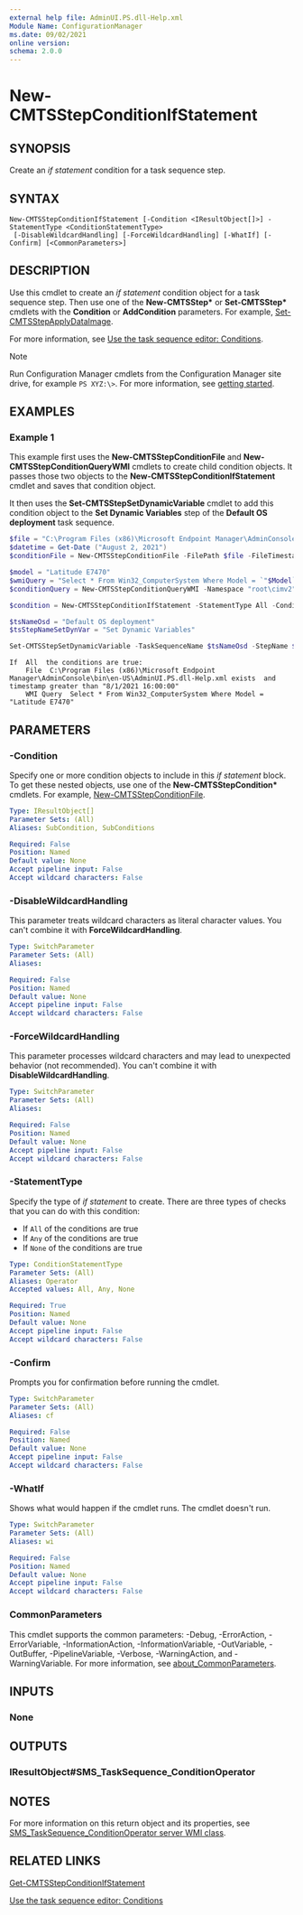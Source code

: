 ```yaml
---
external help file: AdminUI.PS.dll-Help.xml
Module Name: ConfigurationManager
ms.date: 09/02/2021
online version:
schema: 2.0.0
---
```


# New-CMTSStepConditionIfStatement

## SYNOPSIS

Create an _if statement_ condition for a task sequence step.

## SYNTAX

```
New-CMTSStepConditionIfStatement [-Condition <IResultObject[]>] -StatementType <ConditionStatementType>
 [-DisableWildcardHandling] [-ForceWildcardHandling] [-WhatIf] [-Confirm] [<CommonParameters>]
```

## DESCRIPTION

Use this cmdlet to create an _if statement_ condition object for a task sequence step. Then use one of the **New-CMTSStep\*** or **Set-CMTSStep\*** cmdlets with the **Condition** or **AddCondition** parameters. For example, [Set-CMTSStepApplyDataImage](Set-CMTSStepApplyDataImage.md).

For more information, see [Use the task sequence editor: Conditions](/mem/configmgr/osd/understand/task-sequence-editor#bkmk_conditions).

> [!NOTE]
> Run Configuration Manager cmdlets from the Configuration Manager site drive, for example `PS XYZ:\>`. For more information, see [getting started](/powershell/sccm/overview).

## EXAMPLES

### Example 1

This example first uses the **New-CMTSStepConditionFile** and **New-CMTSStepConditionQueryWMI** cmdlets to create child condition objects. It passes those two objects to the **New-CMTSStepConditionIfStatement** cmdlet and saves that condition object.

It then uses the **Set-CMTSStepSetDynamicVariable** cmdlet to add this condition object to the **Set Dynamic Variables** step of the **Default OS deployment** task sequence.

```powershell
$file = "C:\Program Files (x86)\Microsoft Endpoint Manager\AdminConsole\bin\en-US\AdminUI.PS.dll-Help.xml"
$datetime = Get-Date ("August 2, 2021")
$conditionFile = New-CMTSStepConditionFile -FilePath $file -FileTimestamp $datetime -FileDateTimeOperator Greater

$model = "Latitude E7470"
$wmiQuery = "Select * From Win32_ComputerSystem Where Model = `"$Model`""
$conditionQuery = New-CMTSStepConditionQueryWMI -Namespace "root\cimv2" -Query $wmiQuery

$condition = New-CMTSStepConditionIfStatement -StatementType All -Condition $conditionFile,$conditionQuery

$tsNameOsd = "Default OS deployment"
$tsStepNameSetDynVar = "Set Dynamic Variables"

Set-CMTSStepSetDynamicVariable -TaskSequenceName $tsNameOsd -StepName $tsStepNameSetDynVar -AddCondition $condition
```

```
If  All  the conditions are true:
    File  C:\Program Files (x86)\Microsoft Endpoint Manager\AdminConsole\bin\en-US\AdminUI.PS.dll-Help.xml exists  and  timestamp greater than "8/1/2021 16:00:00"
    WMI Query  Select * From Win32_ComputerSystem Where Model = "Latitude E7470"
```

## PARAMETERS

### -Condition

Specify one or more condition objects to include in this _if statement_ block. To get these nested objects, use one of the **New-CMTSStepCondition\*** cmdlets. For example, [New-CMTSStepConditionFile](New-CMTSStepConditionFile.md).

```yaml
Type: IResultObject[]
Parameter Sets: (All)
Aliases: SubCondition, SubConditions

Required: False
Position: Named
Default value: None
Accept pipeline input: False
Accept wildcard characters: False
```

### -DisableWildcardHandling

This parameter treats wildcard characters as literal character values. You can't combine it with **ForceWildcardHandling**.

```yaml
Type: SwitchParameter
Parameter Sets: (All)
Aliases:

Required: False
Position: Named
Default value: None
Accept pipeline input: False
Accept wildcard characters: False
```

### -ForceWildcardHandling

This parameter processes wildcard characters and may lead to unexpected behavior (not recommended). You can't combine it with **DisableWildcardHandling**.

```yaml
Type: SwitchParameter
Parameter Sets: (All)
Aliases:

Required: False
Position: Named
Default value: None
Accept pipeline input: False
Accept wildcard characters: False
```

### -StatementType

Specify the type of _if statement_ to create. There are three types of checks that you can do with this condition:

- If `All` of the conditions are true
- If `Any` of the conditions are true
- If `None` of the conditions are true

```yaml
Type: ConditionStatementType
Parameter Sets: (All)
Aliases: Operator
Accepted values: All, Any, None

Required: True
Position: Named
Default value: None
Accept pipeline input: False
Accept wildcard characters: False
```

### -Confirm

Prompts you for confirmation before running the cmdlet.

```yaml
Type: SwitchParameter
Parameter Sets: (All)
Aliases: cf

Required: False
Position: Named
Default value: None
Accept pipeline input: False
Accept wildcard characters: False
```

### -WhatIf

Shows what would happen if the cmdlet runs. The cmdlet doesn't run.

```yaml
Type: SwitchParameter
Parameter Sets: (All)
Aliases: wi

Required: False
Position: Named
Default value: None
Accept pipeline input: False
Accept wildcard characters: False
```

### CommonParameters
This cmdlet supports the common parameters: -Debug, -ErrorAction, -ErrorVariable, -InformationAction, -InformationVariable, -OutVariable, -OutBuffer, -PipelineVariable, -Verbose, -WarningAction, and -WarningVariable. For more information, see [about_CommonParameters](http://go.microsoft.com/fwlink/?LinkID=113216).

## INPUTS

### None

## OUTPUTS

### IResultObject#SMS_TaskSequence_ConditionOperator

## NOTES

For more information on this return object and its properties, see [SMS_TaskSequence_ConditionOperator server WMI class](/mem/configmgr/develop/reference/osd/sms_tasksequence_conditionoperator-server-wmi-class).

## RELATED LINKS

[Get-CMTSStepConditionIfStatement](Get-CMTSStepConditionIfStatement.md)

[Use the task sequence editor: Conditions](/mem/configmgr/osd/understand/task-sequence-editor#bkmk_conditions)
